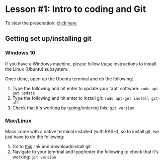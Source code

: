# Lesson #1: Intro to coding and Git

To view the presenation, [click here](https://EisenRa.github.io/2022_Adelaide_Code_Club/Lessons/2022/2022_03_03_Intro_and_Git/Presentation.pdf)


## Getting set up/installing git

### Windows 10
If you have a Windows machine, please follow [these](https://www.windowscentral.com/install-windows-subsystem-linux-windows-10) instructions to install the Linux (Ubuntu) subsystem. 

Once done, open up the Ubuntu terminal and do the following:
1) Type the following and hit enter to update your 'apt' software:
`sudo apt-get update`
2) Type the following and hit enter to install git:
`sudo apt-get install git-all`
3) Check that it's working by typing/entering this:
`git version`

### Mac/Linux
Macs come with a native terminal installed (with BASH), so to install git, we just have to do the following:
1) Go to [this](https://sourceforge.net/projects/git-osx-installer/files/git-2.23.0-intel-universal-mavericks.dmg/download?use_mirror=autoselect) link and download/install git
2) Navigate to your temrinal and type/enter the following to check that it's working:
`git version`
